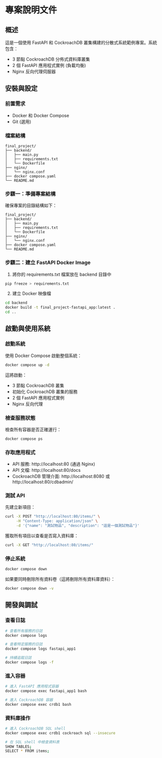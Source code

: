 # 專案說明文件

## 概述

這是一個使用 FastAPI 和 CockroachDB 叢集構建的分散式系統範例專案。系統包含：

- 3 節點 CockroachDB 分佈式資料庫叢集
- 2 個 FastAPI 應用程式實例 (負載均衡)
- Nginx 反向代理伺服器

## 安裝與設定

### 前置需求

- Docker 和 Docker Compose
- Git (選用)

### 檔案結構


```
final_project/
├── backend/
│   ├── main.py
│   ├── requirements.txt
│   └── Dockerfile
├── nginx/
│   └── nginx.conf
├── docker compose.yaml
└── README.md
```

### 步驟一：準備專案結構

確保專案的目錄結構如下：

```
final_project/
├── backend/
│   ├── main.py
│   ├── requirements.txt
│   └── Dockerfile
├── nginx/
│   └── nginx.conf
├── docker compose.yaml
└── README.md
```

### 步驟二：建立 FastAPI Docker Image

1. 將你的 requirements.txt 檔案放在 backend 目錄中


```bash
pip freeze > requirements.txt
```
2. 建立 Docker 映像檔

```bash
cd backend
docker build -t final_project-fastapi_app:latest .
cd ..
```

## 啟動與使用系統

### 啟動系統

使用 Docker Compose 啟動整個系統：

```bash
docker compose up -d
```

這將啟動：
- 3 節點 CockroachDB 叢集
- 初始化 CockroachDB 叢集的服務
- 2 個 FastAPI 應用程式實例
- Nginx 反向代理

### 檢查服務狀態

檢查所有容器是否正確運行：

```bash
docker compose ps
```

### 存取應用程式

- API 服務: http://localhost:80 (通過 Nginx)
- API 文檔: http://localhost:80/docs
- CockroachDB 管理介面: http://localhost:8080 或 http://localhost:80/cdbadmin/

### 測試 API

先建立新項目：
```bash
curl -X POST "http://localhost:80/items/" \
     -H "Content-Type: application/json" \
     -d '{"name": "測試物品", "description": "這是一個測試物品"}'
```

獲取所有項目以查看是否寫入資料庫：
```bash
curl -X GET "http://localhost:80/items/"
```

### 停止系統

```bash
docker compose down
```

如果要同時刪除所有資料卷（這將刪除所有資料庫資料）：

```bash
docker compose down -v
```

## 開發與調試

### 查看日誌

```bash
# 查看所有服務的日誌
docker compose logs

# 查看特定服務的日誌
docker compose logs fastapi_app1

# 持續追蹤日誌
docker compose logs -f
```

### 進入容器

```bash
# 進入 FastAPI 應用程式容器
docker compose exec fastapi_app1 bash

# 進入 CockroachDB 容器
docker compose exec crdb1 bash
```

### 資料庫操作

```bash
# 進入 CockroachDB SQL shell
docker compose exec crdb1 cockroach sql --insecure

# 在 SQL shell 中檢查資料表
SHOW TABLES;
SELECT * FROM items;
```
